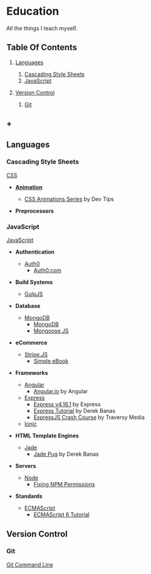 # Education
All the things I teach myself.  

## Table Of Contents
1. [Languages](#languages)
    1. [Cascading Style Sheets](#version-control)
    1. [JavaScript](#javascript)

1. [Version Control](#version-control)
    1. [Git](#git)
## +

## Languages
### Cascading Style Sheets
[CSS](dir/css)
  * **[Animation](dir/css/animation)**
    * [CSS Animations Series](dir/css/animation/css-animations-series) by Dev Tips

  * **Preprocessors**

### JavaScript
[JavaScript](dir/javascript)
  * **Authentication**
    * [Auth0](dir/javascript/auth0)
      * [Auth0.com](dir/javascript/auth0/auth0)

  * **Build Systems**  
    * [GulpJS]()

  * **Database**  
    * [MongoDB](dir/javascript/mongodb)
      * [MongoDB](dir/javascript/mongodb/mongodb)
      * [Mongoose JS]()

  * **eCommerce**
    * [Stripe.JS](dir/javascript/stripe)
      * [Simple eBook](dir/javascript/simple-ebook)

  * **Frameworks**
    * [Angular](dir/javascript/angular)
      * [Angular.io](dir/javascript/angular/angular-io) by Angular
    * [Express](dir/javascript/express)
      * [Express v4.16.1](dir/javascript/express/express_v4-16-1) by Express
      * [Express Tutorial](dir/javascript/express/express-tutorial) by Derek Banas
      * [ExpressJS Crash Course](dir/javascript/express/expressjs-crash-course) by Traversy Media
    * [Ionic](dir/javascript/ionic)

  * **HTML Template Engines**
    * [Jade](dir/javascript/jade)
      * [Jade Pug](dir/javascript/jade/jade-pug) by Derek Banas

  * **Servers**
    * [Node](dir/javascript/node)
      * [Fixing NPM Permissions](dir/javascript/node/fixing-npm-permissions)

  * **Standards**
    * [ECMAScript](dir/javascript/ecmascript)
      * [ECMAScript 6 Tutorial](dir/javascript/ecmascript/ecmascript-6-tutorial)

## Version Control

### Git
[Git Command Line](dir/version-control/git)
